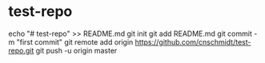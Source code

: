 # test-repo
echo "# test-repo" >> README.md
git init
git add README.md
git commit -m "first commit"
git remote add origin https://github.com/cnschmidt/test-repo.git
git push -u origin master
